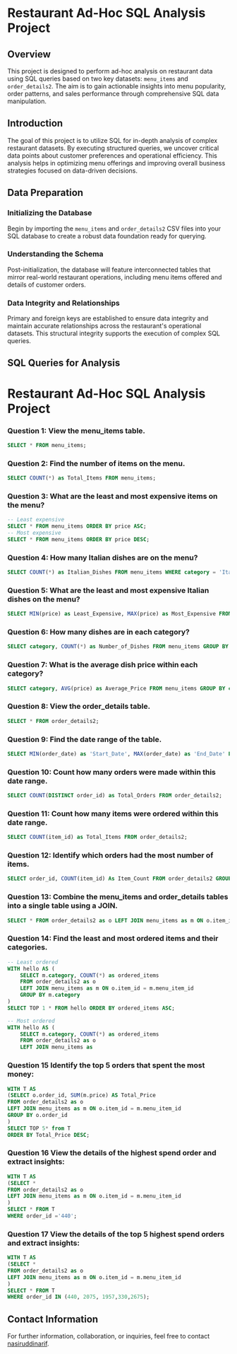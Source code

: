# Restaurant Ad-Hoc SQL Analysis Project

## Overview
This project is designed to perform ad-hoc analysis on restaurant data using SQL queries based on two key datasets: `menu_items` and `order_details2`. The aim is to gain actionable insights into menu popularity, order patterns, and sales performance through comprehensive SQL data manipulation.

## Introduction
The goal of this project is to utilize SQL for in-depth analysis of complex restaurant datasets. By executing structured queries, we uncover critical data points about customer preferences and operational efficiency. This analysis helps in optimizing menu offerings and improving overall business strategies focused on data-driven decisions.

## Data Preparation
### Initializing the Database
Begin by importing the `menu_items` and `order_details2` CSV files into your SQL database to create a robust data foundation ready for querying.

### Understanding the Schema
Post-initialization, the database will feature interconnected tables that mirror real-world restaurant operations, including menu items offered and details of customer orders.

### Data Integrity and Relationships
Primary and foreign keys are established to ensure data integrity and maintain accurate relationships across the restaurant's operational datasets. This structural integrity supports the execution of complex SQL queries.

## SQL Queries for Analysis
# Restaurant Ad-Hoc SQL Analysis Project

### Question 1: View the menu_items table.
```sql
SELECT * FROM menu_items;
```
### Question 2: Find the number of items on the menu.
```sql
SELECT COUNT(*) as Total_Items FROM menu_items;
```
### Question 3: What are the least and most expensive items on the menu?
```sql
-- Least expensive
SELECT * FROM menu_items ORDER BY price ASC;
-- Most expensive
SELECT * FROM menu_items ORDER BY price DESC;
```
### Question 4: How many Italian dishes are on the menu?
```sql
SELECT COUNT(*) as Italian_Dishes FROM menu_items WHERE category = 'Italian';
```
### Question 5: What are the least and most expensive Italian dishes on the menu?
```sql
SELECT MIN(price) as Least_Expensive, MAX(price) as Most_Expensive FROM menu_items WHERE category = 'Italian';
```
### Question 6: How many dishes are in each category?
```sql
SELECT category, COUNT(*) as Number_of_Dishes FROM menu_items GROUP BY category;
```
### Question 7: What is the average dish price within each category?
```sql
SELECT category, AVG(price) as Average_Price FROM menu_items GROUP BY category;
```
### Question 8: View the order_details table.
```sql
SELECT * FROM order_details2;
```
### Question 9: Find the date range of the table.
```sql
SELECT MIN(order_date) as 'Start_Date', MAX(order_date) as 'End_Date' FROM order_details2;
```
### Question 10: Count how many orders were made within this date range.
```sql
SELECT COUNT(DISTINCT order_id) as Total_Orders FROM order_details2;
```
### Question 11: Count how many items were ordered within this date range.
```sql
SELECT COUNT(item_id) as Total_Items FROM order_details2;
```
### Question 12: Identify which orders had the most number of items.
```sql
SELECT order_id, COUNT(item_id) As Item_Count FROM order_details2 GROUP BY order_id ORDER BY Item_Count DESC;
```
### Question 13: Combine the menu_items and order_details tables into a single table using a JOIN.
```sql
SELECT * FROM order_details2 as o LEFT JOIN menu_items as m ON o.item_id = m.menu_item_id;
```
### Question 14: Find the least and most ordered items and their categories.
```sql
-- Least ordered
WITH hello AS (
    SELECT m.category, COUNT(*) as ordered_items
    FROM order_details2 as o
    LEFT JOIN menu_items as m ON o.item_id = m.menu_item_id
    GROUP BY m.category
) 
SELECT TOP 1 * FROM hello ORDER BY ordered_items ASC;

-- Most ordered
WITH hello AS (
    SELECT m.category, COUNT(*) as ordered_items
    FROM order_details2 as o
    LEFT JOIN menu_items as
```
### Question 15 Identify the top 5 orders that spent the most money:
```sql
WITH T AS 
(SELECT o.order_id, SUM(m.price) AS Total_Price
FROM order_details2 as o
LEFT JOIN menu_items as m ON o.item_id = m.menu_item_id
GROUP BY o.order_id
)
SELECT TOP 5* from T
ORDER BY Total_Price DESC;
```
### Question 16 View the details of the highest spend order and extract insights:
```sql
WITH T AS 
(SELECT *
FROM order_details2 as o
LEFT JOIN menu_items as m ON o.item_id = m.menu_item_id
)
SELECT * FROM T
WHERE order_id ='440';
```
### Question 17 View the details of the top 5 highest spend orders and extract insights:
```sql
WITH T AS 
(SELECT *
FROM order_details2 as o
LEFT JOIN menu_items as m ON o.item_id = m.menu_item_id
)
SELECT * FROM T
WHERE order_id IN (440, 2075, 1957,330,2675);
```
## Contact Information

For further information, collaboration, or inquiries, feel free to contact [nasiruddinarif](mailto:nasiruddinarif@yahoo.com).









